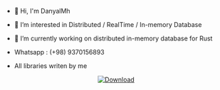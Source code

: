 - 👋 Hi, I'm DanyalMh
- 👀 I’m interested in Distributed / RealTime / In-memory Database 
- 🌱 I’m currently working on distributed in-memory database for Rust
-    Whatsapp : (+98) 9370156893

-    All libraries writen by me
<div align="center">

  <!-- Downloads -->
  <a href="https://crates.io/crates/Rustixir">
    <img src="https://img.shields.io/crates/d/Rustixir.svg?style=flat-square"
      alt="Download" />
  </a>
</div>



<!---
Rustixir/Rustixir is a ✨ special ✨ repository because its `README.md` (this file) appears on your GitHub profile.
You can click the Preview link to take a look at your changes.
--->
